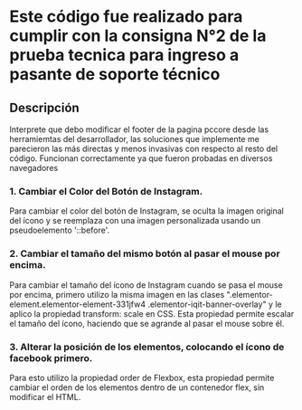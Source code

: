 # Este código fue realizado para cumplir con la consigna N°2 de la prueba tecnica para ingreso a pasante de soporte técnico

## Descripción
Interprete que debo modificar el footer de la pagina pccore desde las herramiemtas del desarrollador, las soluciones que implemente me parecieron las más directas y menos invasivas con respecto al resto del código. Funcionan correctamente ya que fueron probadas en diversos navegadores
### 1. Cambiar el Color del Botón de Instagram. 
Para cambiar el color del botón de Instagram, se oculta la imagen original del ícono y se reemplaza con una imagen personalizada usando un pseudoelemento '::before'. 
### 2. Cambiar el tamaño del mismo botón al pasar el mouse por encima. 
Para cambiar el tamaño del ícono de Instagram cuando se pasa el mouse por encima, primero utilizo la misma imagen en las clases ".elementor-element.elementor-element-331jfw4 .elementor-iqit-banner-overlay" y le aplico la propiedad transform: scale en CSS. Esta propiedad permite escalar el tamaño del ícono, haciendo que se agrande al pasar el mouse sobre él.
### 3. Alterar la posición de los elementos, colocando el ícono de facebook primero.
Para esto utilizo la propiedad order de Flexbox, esta propiedad permite cambiar el orden de los elementos dentro de un contenedor flex, sin modificar el HTML. 
